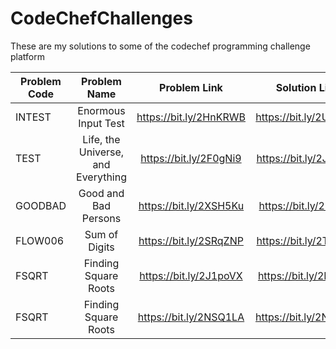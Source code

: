 # CodeChefChallenges
These are my solutions to some of the codechef programming challenge platform

| Problem Code|             Problem Name          |     Problem Link       |    Solution Link       |
|-------------|:---------------------------------:|:---------------------: |:----------------------:|
|INTEST       |Enormous Input Test                | https://bit.ly/2HnKRWB | https://bit.ly/2UpeZ7E |
|TEST         |Life, the Universe, and Everything | https://bit.ly/2F0gNi9 | https://bit.ly/2J5FAp7 |
|GOODBAD      |Good and Bad Persons               | https://bit.ly/2XSH5Ku | https://bit.ly/2SVLl8r |
|FLOW006      |Sum of Digits                      | https://bit.ly/2SRqZNP | https://bit.ly/2Tr6T1O |
|FSQRT        |Finding Square Roots               | https://bit.ly/2J1poVX | https://bit.ly/2HnLqjb |
|FSQRT        |Finding Square Roots               | https://bit.ly/2NSQ1LA | https://bit.ly/2NVLoAu |
